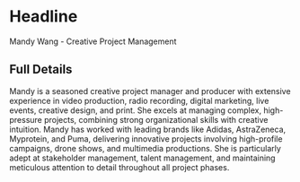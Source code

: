 # Headline

Mandy Wang - Creative Project Management

## Full Details

Mandy is a seasoned creative project manager and producer with extensive experience in video production, radio recording, digital marketing, live events, creative design, and print. She excels at managing complex, high-pressure projects, combining strong organizational skills with creative intuition. Mandy has worked with leading brands like Adidas, AstraZeneca, Myprotein, and Puma, delivering innovative projects involving high-profile campaigns, drone shows, and multimedia productions. She is particularly adept at stakeholder management, talent management, and maintaining meticulous attention to detail throughout all project phases.